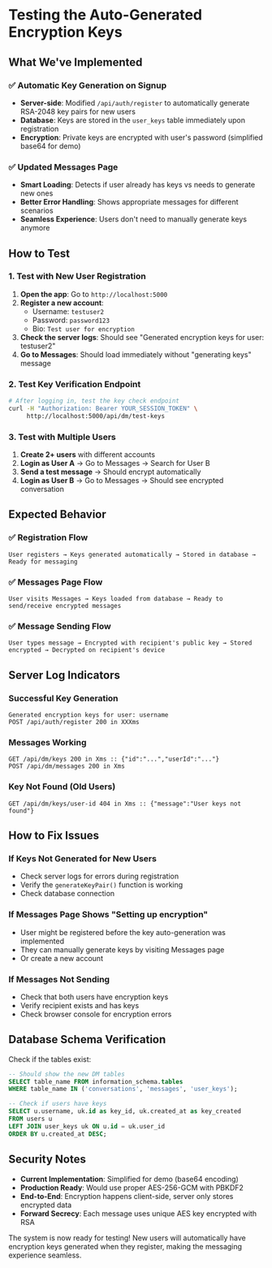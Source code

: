 # Testing the Auto-Generated Encryption Keys

## What We've Implemented

### ✅ Automatic Key Generation on Signup
- **Server-side**: Modified `/api/auth/register` to automatically generate RSA-2048 key pairs for new users
- **Database**: Keys are stored in the `user_keys` table immediately upon registration
- **Encryption**: Private keys are encrypted with user's password (simplified base64 for demo)

### ✅ Updated Messages Page
- **Smart Loading**: Detects if user already has keys vs needs to generate new ones
- **Better Error Handling**: Shows appropriate messages for different scenarios
- **Seamless Experience**: Users don't need to manually generate keys anymore

## How to Test

### 1. Test with New User Registration
1. **Open the app**: Go to `http://localhost:5000`
2. **Register a new account**: 
   - Username: `testuser2`
   - Password: `password123`
   - Bio: `Test user for encryption`
3. **Check the server logs**: Should see "Generated encryption keys for user: testuser2"
4. **Go to Messages**: Should load immediately without "generating keys" message

### 2. Test Key Verification Endpoint
```bash
# After logging in, test the key check endpoint
curl -H "Authorization: Bearer YOUR_SESSION_TOKEN" \
     http://localhost:5000/api/dm/test-keys
```

### 3. Test with Multiple Users
1. **Create 2+ users** with different accounts
2. **Login as User A** → Go to Messages → Search for User B
3. **Send a test message** → Should encrypt automatically
4. **Login as User B** → Go to Messages → Should see encrypted conversation

## Expected Behavior

### ✅ Registration Flow
```
User registers → Keys generated automatically → Stored in database → Ready for messaging
```

### ✅ Messages Page Flow
```
User visits Messages → Keys loaded from database → Ready to send/receive encrypted messages
```

### ✅ Message Sending Flow
```
User types message → Encrypted with recipient's public key → Stored encrypted → Decrypted on recipient's device
```

## Server Log Indicators

### Successful Key Generation
```
Generated encryption keys for user: username
POST /api/auth/register 200 in XXXms
```

### Messages Working
```
GET /api/dm/keys 200 in Xms :: {"id":"...","userId":"..."}
POST /api/dm/messages 200 in Xms
```

### Key Not Found (Old Users)
```
GET /api/dm/keys/user-id 404 in Xms :: {"message":"User keys not found"}
```

## How to Fix Issues

### If Keys Not Generated for New Users
- Check server logs for errors during registration
- Verify the `generateKeyPair()` function is working
- Check database connection

### If Messages Page Shows "Setting up encryption"
- User might be registered before the key auto-generation was implemented
- They can manually generate keys by visiting Messages page
- Or create a new account

### If Messages Not Sending
- Check that both users have encryption keys
- Verify recipient exists and has keys
- Check browser console for encryption errors

## Database Schema Verification

Check if the tables exist:
```sql
-- Should show the new DM tables
SELECT table_name FROM information_schema.tables 
WHERE table_name IN ('conversations', 'messages', 'user_keys');

-- Check if users have keys
SELECT u.username, uk.id as key_id, uk.created_at as key_created
FROM users u 
LEFT JOIN user_keys uk ON u.id = uk.user_id
ORDER BY u.created_at DESC;
```

## Security Notes

- **Current Implementation**: Simplified for demo (base64 encoding)
- **Production Ready**: Would use proper AES-256-GCM with PBKDF2
- **End-to-End**: Encryption happens client-side, server only stores encrypted data
- **Forward Secrecy**: Each message uses unique AES key encrypted with RSA

The system is now ready for testing! New users will automatically have encryption keys generated when they register, making the messaging experience seamless.
